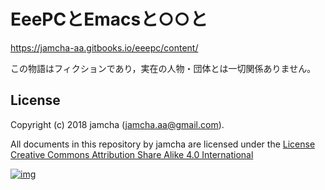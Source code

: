 # EeePCとEmacsと○○と

<https://jamcha-aa.gitbooks.io/eeepc/content/>  

この物語はフィクションであり，実在の人物・団体とは一切関係ありません。  

## License

Copyright (c) 2018 jamcha (jamcha.aa@gmail.com).  

All documents in this repository by jamcha are licensed under the [License Creative Commons Attribution Share Alike 4.0 International](http://creativecommons.org/licenses/by-sa/4.0/deed)  

[![img](http://i.creativecommons.org/l/by-sa/4.0/88x31.png)](http://creativecommons.org/licenses/by-sa/4.0/deed)